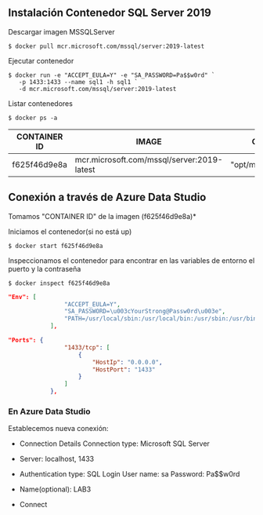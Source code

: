 ## Instalación Contenedor SQL Server 2019

Descargar imagen MSSQLServer
```
$ docker pull mcr.microsoft.com/mssql/server:2019-latest	
```

Ejecutar contenedor 
```
$ docker run -e "ACCEPT_EULA=Y" -e "SA_PASSWORD=Pa$$w0rd" `
   -p 1433:1433 --name sql1 -h sql1 `
   -d mcr.microsoft.com/mssql/server:2019-latest
```

Listar contenedores
```
$ docker ps -a
```
| CONTAINER ID | IMAGE                                      | COMMAND                 | CREATED   | STATUS   | PORTS                  | NAMES |
|--------------|--------------------------------------------|-------------------------|-----------|----------|------------------------|-------|
| f625f46d9e8a | mcr.microsoft.com/mssql/server:2019-latest | "opt/mssql/bin/perm..." | 1 min ago | Up 1 min | 0.0.0.0:1433->1433/tcp | sql1  |


## Conexión a través de Azure Data Studio

Tomamos "CONTAINER ID" de la imagen (f625f46d9e8a)*

Iniciamos el contenedor(si no está up)
```
$ docker start f625f46d9e8a
```

Inspeccionamos el contenedor para encontrar en las variables de entorno el puerto y la contraseña
```
$ docker inspect f625f46d9e8a
```

```json
"Env": [
                "ACCEPT_EULA=Y",
                "SA_PASSWORD=\u003cYourStrong@Passw0rd\u003e",
                "PATH=/usr/local/sbin:/usr/local/bin:/usr/sbin:/usr/bin:/sbin:/bin"
            ],

"Ports": {
                "1433/tcp": [
                    {
                        "HostIp": "0.0.0.0",
                        "HostPort": "1433"
                    }
                ]
            },
```

### En Azure Data Studio

Establecemos nueva conexión:


 - Connection Details
Connection type: Microsoft SQL Server

- Server:  localhost, 1433

- Authentication type: SQL Login
User name: sa
Password: Pa$$w0rd

- Name(optional): LAB3

- Connect




